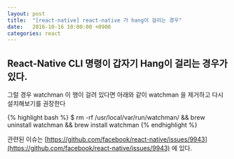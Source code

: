 ```yaml
---
layout: post
title:  "[react-native] react-native 가 hang이 걸리는 경우"
date:   2016-10-16 10:00:00 +0900
categories: react
---
```


React-Native CLI 명령이 갑자기 Hang이 걸리는 경우가 있다.
-------------------------------


그럴 경우 watchman 이 행이 걸려 있다면 아래와 같이 watchman 을 제거하고 다시 설치해보기를 권장한다

{% highlight bash %}
$ rm -rf /usr/local/var/run/watchman/ && brew uninstall watchman && brew install watchman
{% endhighlight %}

관련된 이슈는 [https://github.com/facebook/react-native/issues/9943](https://github.com/facebook/react-native/issues/9943) 에 있다.